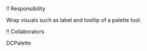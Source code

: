 !! Responsibility

Wrap visuals such as label and tooltip of a palette tool.

!! Collaborators

DCPalette
